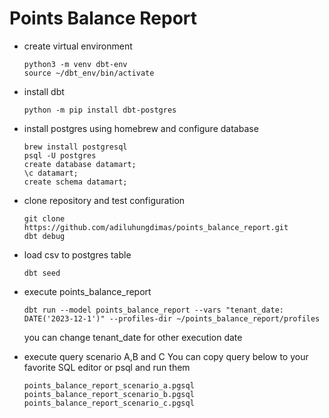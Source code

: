 # Points Balance Report

- create virtual environment
    ```
    python3 -m venv dbt-env 
    source ~/dbt_env/bin/activate
    ```

- install dbt
    ```
    python -m pip install dbt-postgres
    ```

- install postgres using homebrew and configure database
  ```
  brew install postgresql
  psql -U postgres
  create database datamart;
  \c datamart;
  create schema datamart;
  ```

- clone repository and test configuration
  ```
  git clone https://github.com/adiluhungdimas/points_balance_report.git
  dbt debug
  ```  

- load csv to postgres table
  ```
  dbt seed
  ```   

- execute points_balance_report
  ```
  dbt run --model points_balance_report --vars "tenant_date: DATE('2023-12-1')" --profiles-dir ~/points_balance_report/profiles
  ```
  you can change tenant_date for other execution date

- execute query scenario A,B and C
  You can copy query below to your favorite SQL editor or psql and run them
  ```
  points_balance_report_scenario_a.pgsql
  points_balance_report_scenario_b.pgsql
  points_balance_report_scenario_c.pgsql
  ```
